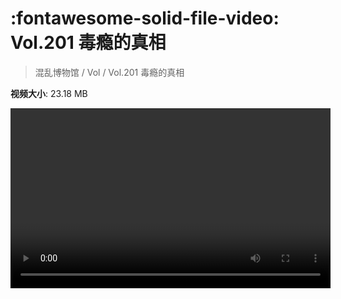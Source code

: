 # :fontawesome-solid-file-video: Vol.201 毒瘾的真相

> 混乱博物馆 / Vol / Vol.201 毒瘾的真相

**视频大小**: 23.18 MB

<video id="V-0e5fdd4c1cbfb445a329aa513b24ea43" width="512" height="288" preload="none" playsinline webkit-playsinline></video>